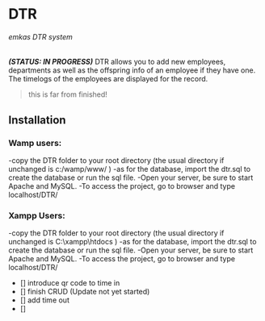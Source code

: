 # DTR
###### emkas DTR system 
***(STATUS: IN PROGRESS)*** 
DTR allows you to add new employees, departments as well as the offspring info of an employee if they have one.
The timelogs of the employees are displayed for the record.

> this is far from finished!


## Installation

### Wamp users:
-copy the DTR folder to your root directory (the usual directory if unchanged is c:/wamp/www/ )
-as for the database, import the dtr.sql to create the database or run the sql file.
-Open your server, be sure to start Apache and MySQL.
-To access the project, go to browser and type  localhost/DTR/

### Xampp Users:
-copy the DTR folder to your root directory (the usual directory if unchanged is C:\xampp\htdocs )
-as for the database, import the dtr.sql to create the database or run the sql file.
-Open your server, be sure to start Apache and MySQL.
-To access the project, go to browser and type  localhost/DTR/



- [] introduce qr code to time in
- [] finish CRUD (Update not yet started)
- [] add time out
- []
